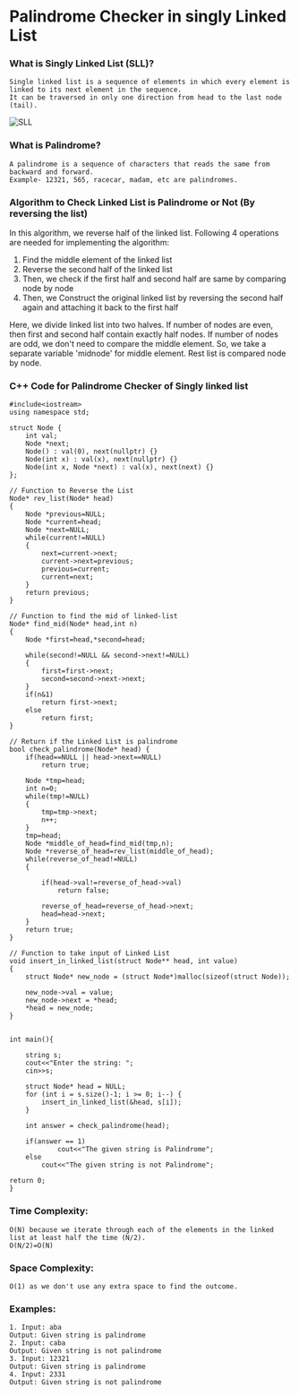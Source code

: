 # Palindrome Checker in singly Linked List

### What is Singly Linked List (SLL)? 
    Single linked list is a sequence of elements in which every element is linked to its next element in the sequence.
    It can be traversed in only one direction from head to the last node (tail).

   ![SLL](https://media.geeksforgeeks.org/wp-content/uploads/singly-linkedlist.png "Singly Linked List")

### What is Palindrome?
    A palindrome is a sequence of characters that reads the same from backward and forward.
    Example- 12321, 565, racecar, madam, etc are palindromes.

### Algorithm to Check Linked List is Palindrome or Not (By reversing the list)

   In this algorithm, we reverse half of the linked list. Following 4 operations are needed for implementing the algorithm:
   1. Find the middle element of the linked list
   2. Reverse the second half of the linked list
   3. Then, we check if the first half and second half are same by comparing node by node
   4. Then, we Construct the original linked list by reversing the second half again and attaching it back to the first half

   Here, we divide linked list into two halves. 
   If number of nodes are even, then first and second half contain exactly half nodes.
   If number of nodes are odd, we don't need to compare the middle element. So, we take a separate variable 'midnode' for middle element. Rest list is compared node by node.

### C++ Code for Palindrome Checker of Singly linked list

    #include<iostream>
    using namespace std;
 
    struct Node {
        int val;
        Node *next;
        Node() : val(0), next(nullptr) {}
        Node(int x) : val(x), next(nullptr) {}
        Node(int x, Node *next) : val(x), next(next) {}
    };

    // Function to Reverse the List
    Node* rev_list(Node* head)
    {
        Node *previous=NULL;
        Node *current=head;
        Node *next=NULL;
        while(current!=NULL)
        {
            next=current->next;
            current->next=previous;
            previous=current;
            current=next;
        }
        return previous;
    }

    // Function to find the mid of linked-list
    Node* find_mid(Node* head,int n)
    {
        Node *first=head,*second=head;

        while(second!=NULL && second->next!=NULL)
        {
            first=first->next;
            second=second->next->next;
        } 
        if(n&1)
            return first->next;
        else
            return first;
    }

    // Return if the Linked List is palindrome  
    bool check_palindrome(Node* head) {
        if(head==NULL || head->next==NULL)
            return true;

        Node *tmp=head;
        int n=0;
        while(tmp!=NULL)
        {
            tmp=tmp->next;
            n++;
        }
        tmp=head;
        Node *middle_of_head=find_mid(tmp,n);
        Node *reverse_of_head=rev_list(middle_of_head);
        while(reverse_of_head!=NULL)
        { 

            if(head->val!=reverse_of_head->val)
                return false;

            reverse_of_head=reverse_of_head->next;
            head=head->next;
        }
        return true;
    }

    // Function to take input of Linked List
    void insert_in_linked_list(struct Node** head, int value)
    {
        struct Node* new_node = (struct Node*)malloc(sizeof(struct Node));

        new_node->val = value;
        new_node->next = *head;
        *head = new_node;
    }


    int main(){

        string s;
        cout<<"Enter the string: ";
        cin>>s;

        struct Node* head = NULL;
        for (int i = s.size()-1; i >= 0; i--) {
            insert_in_linked_list(&head, s[i]);
        }

        int answer = check_palindrome(head);

        if(answer == 1)
                cout<<"The given string is Palindrome";
        else
            cout<<"The given string is not Palindrome";

    return 0;
    }


### Time Complexity:
    O(N) because we iterate through each of the elements in the linked list at least half the time (N/2).
    O(N/2)=O(N)
### Space Complexity:
    O(1) as we don't use any extra space to find the outcome.

### Examples:
    1. Input: aba
    Output: Given string is palindrome
    2. Input: caba
    Output: Given string is not palindrome
    3. Input: 12321
    Output: Given string is palindrome
    4. Input: 2331
    Output: Given string is not palindrome
    
